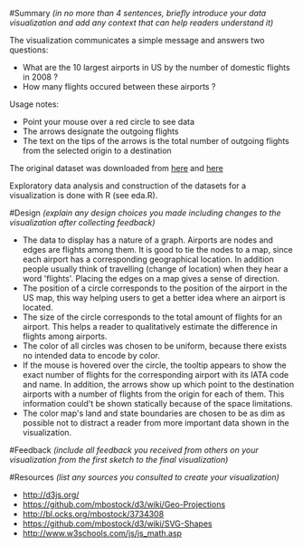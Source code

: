 #Summary
*(in no more than 4 sentences, briefly introduce your data visualization and add any context that can help readers understand it)*

The visualization communicates a simple message and answers two questions: 
- What are the 10 largest airports in US by the number of domestic flights in 2008 ? 
- How many flights occured between these airports ?

Usage notes: 
* Point your mouse over a red circle to see data
* The arrows designate the outgoing flights 
* The text on the tips of the arrows is the total number of outgoing flights from the selected origin to a destination

The original dataset was downloaded from [here](http://stat-computing.org/dataexpo/2009/2008.csv.bz2) and [here](http://stat-computing.org/dataexpo/2009/airports.csv)

Exploratory data analysis and construction of the datasets for a visualization is done with R (see eda.R). 

#Design
*(explain any design choices you made including changes to the visualization after collecting feedback)*
* The data to display has a nature of a graph. Airports are nodes and edges are flights among them. It is good to tie the nodes to a map, since each airport has a corresponding geographical location. In addition people usually think of travelling (change of location) when they hear a word 'flights'. Placing the edges on a map gives a sense of direction.
* The position of a circle corresponds to the position of the airport in the US map, this way helping users to get a better idea where an airport is located. 
* The size of the circle corresponds to the total amount of flights for an airport. This helps a reader to qualitatively estimate the difference in flights among airports. 
* The color of all circles was chosen to be uniform, because there exists no intended data to encode by color.
* If the mouse is hovered over the circle, the tooltip appears to show the exact number of flights for the corresponding airport with its IATA code and name. In addition, the arrows show up which point to the destination airports with a number of flights from the origin for each of them. This information could't be shown statically because of the space limitations. 
* The color map's land and state boundaries are chosen to be as dim as possible not to distract a reader from more important data shown in the visualization.

#Feedback 
*(include all feedback you received from others on your visualization from the first sketch to the final visualization)*

#Resources 
*(list any sources you consulted to create your visualization)*
* http://d3js.org/
* https://github.com/mbostock/d3/wiki/Geo-Projections
* http://bl.ocks.org/mbostock/3734308
* https://github.com/mbostock/d3/wiki/SVG-Shapes
* http://www.w3schools.com/js/js_math.asp
